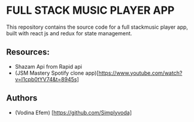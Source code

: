 # FULL STACK MUSIC PLAYER APP
This repository contains the source code for a full stackmusic player app, built with react js and redux for state management. 
## Resources:
- Shazam Api from Rapid api
- (JSM Mastery Spotify clone app)[https://www.youtube.com/watch?v=I1cpb0tYV74&t=8945s]
## Authors
- (Vodina Efem) [https://github.com/Simplyvoda]
